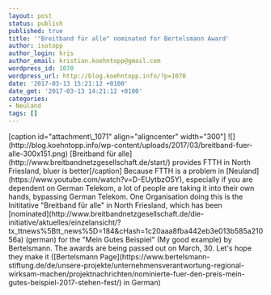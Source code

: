 ```yaml
---
layout: post
status: publish
published: true
title: '"Breitband für alle" nominated for Bertelsmann Award'
author: isotopp
author_login: kris
author_email: kristian.koehntopp@gmail.com
wordpress_id: 1070
wordpress_url: http://blog.koehntopp.info/?p=1070
date: '2017-03-13 15:21:12 +0100'
date_gmt: '2017-03-13 14:21:12 +0100'
categories:
- Neuland
tags: []
---
```

<p>[caption id="attachment\_1071" align="aligncenter" width="300"] ![](http://blog.koehntopp.info/wp-content/uploads/2017/03/breitband-fuer-alle-300x151.png) [Breitband für alle](http://www.breitbandnetzgesellschaft.de/start/) provides FTTH in North Friesland, bluer is better[/caption] Because FTTH is a problem in [Neuland](https://www.youtube.com/watch?v=D-EUytbzO5Y), especially if you are dependent on German Telekom, a lot of people are taking it into their own hands, bypassing German Telekom. One Organisation doing this is the Inititative "Breitband für alle" in North Friesland, which has been [nominated](http://www.breitbandnetzgesellschaft.de/die-initiative/aktuelles/einzelansicht/?tx_ttnews%5Btt_news%5D=184&cHash=1c20aaa8fba442eb3e013b585a21056a)&nbsp;(german) for the "Mein Gutes Beispiel" (My good example) by Bertelsmann. The awards are being passed out on March, 30. Let's hope they make it ([Bertelsmann Page](https://www.bertelsmann-stiftung.de/de/unsere-projekte/unternehmensverantwortung-regional-wirksam-machen/projektnachrichten/nominierte-fuer-den-preis-mein-gutes-beispiel-2017-stehen-fest/) in German)</p>
